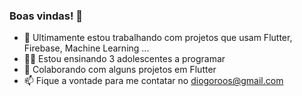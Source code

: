 ### Boas vindas! 👋

- 🔭 Ultimamente estou trabalhando com projetos que usam Flutter, Firebase, Machine Learning ...
- 👨‍🏫 Estou ensinando 3 adolescentes a programar
- 👯 Colaborando com alguns projetos em Flutter
- 📫 Fique a vontade para me contatar no diogoroos@gmail.com

<!--
**diogoroos/diogoroos** is a ✨ _special_ ✨ repository because its `README.md` (this file) appears on your GitHub profile.

Here are some ideas to get you started:
- 🌱 Estou aprofundando em back-end e cloud

- 🔭 I’m currently working on ...
- 🌱 I’m currently learning ...
- 👯 I’m looking to collaborate on ...
- 🤔 I’m looking for help with ...
- 💬 Ask me about ...
- 📫 How to reach me: ...
- 😄 Pronouns: ...
- ⚡ Fun fact: ...
-->
